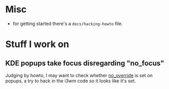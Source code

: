 # Misc

* for getting started there's a `docs/hacking-howto` file.

# Stuff I work on

## KDE popups take focus disregarding "no_focus"

Judging by howto, I may want to check whether [no_override](https://tronche.com/gui/x/xlib/window/attributes/override-redirect.html) is set on popups, a try to hack in the i3wm code so it looks like it's set.

